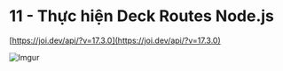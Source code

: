 # 11 - Thực hiện Deck Routes Node.js   

[https://joi.dev/api/?v=17.3.0](https://joi.dev/api/?v=17.3.0)

![Imgur](https://i.imgur.com/W7ylOz9.png)    